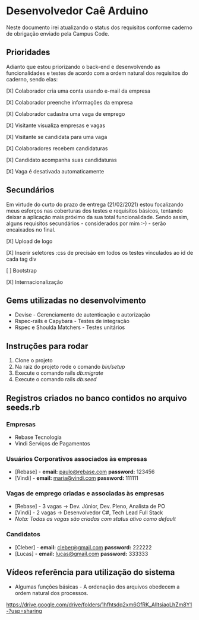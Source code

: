 # Desenvolvedor Caê Arduino 

Neste documento irei atualizando o status dos requisitos conforme caderno
de obrigação enviado pela Campus Code.

## Prioridades

Adianto que estou priorizando o back-end e desenvolvendo as funcionalidades
e testes de acordo com a ordem natural dos requisitos do caderno, sendo elas:

[X] Colaborador cria uma conta usando e-mail da empresa

[X] Colaborador preenche informações da empresa

[X] Colaborador cadastra uma vaga de emprego

[X] Visitante visualiza empresas e vagas

[X] Visitante se candidata para uma vaga

[X] Colaboradores recebem candidaturas

[X] Candidato acompanha suas candidaturas

[X] Vaga é desativada automaticamente


## Secundários

Em virtude do curto do prazo de entrega (21/02/2021) estou focalizando meus esforços
nas coberturas dos testes e requisitos básicos, tentando deixar a aplicação mais
próximo da sua total funcionalidade.
Sendo assim, alguns requisitos secundários - considerados por mim :-) - serão encaixados no
final.

[X] Upload de logo

[X] Inserir seletores :css de precisão em todos os testes vinculados ao id de cada tag div

[ ] Bootstrap 

[X] Internacionalização 

## Gems utilizadas no desenvolvimento

* Devise - Gerenciamento de autenticação e autorização 
* Rspec-rails e Capybara - Testes de integração
* Rspec e Shoulda Matchers - Testes unitários

## Instruções para rodar
1. Clone o projeto
2. Na raiz do projeto rode o comando *bin/setup*
3. Execute o comando rails *db:migrate*
4. Execute o comando rails *db:seed*

## Registros criados no banco contidos no arquivo seeds.rb

### Empresas
* Rebase Tecnologia
* Vindi Serviços de Pagamentos

### Usuários Corporativos associados às empresas
* [Rebase] - **email:** paulo@rebase.com **password:** 123456
* [Vindi] - **email:** maria@vindi.com **password:** 111111

### Vagas de emprego criadas e associadas às empresas
* [Rebase] - 3 vagas -> Dev. Júnior, Dev. Pleno, Analista de PO
* [Vindi] - 2 vagas -> Desenvolvedor C#, Tech Lead Full Stack
* *Nota: Todas as vagas são criadas com status ativo como default*

### Candidatos
* [Cleber] - **email:** cleber@gmail.com **password:** 222222
* [Lucas] - **email:** lucas@gmail.com **password:** 333333

## Vídeos referência para utilização do sistema
* Algumas funções básicas - A ordenação dos arquivos obedecem a ordem natural dos processos.

https://drive.google.com/drive/folders/1hfhtsdq2xm6GfRK_AlltsiaoLhZm8Y1-?usp=sharing



